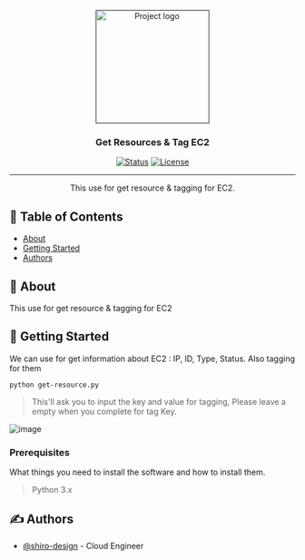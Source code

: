 <p align="center">
  <a href="" rel="noopener">
 <img width=200px height=200px src="https://static-00.iconduck.com/assets.00/python-icon-512x509-pb65l7gl.png" alt="Project logo"></a>
</p>

<h3 align="center">Get Resources & Tag EC2</h3>

<div align="center">

[![Status](https://img.shields.io/badge/status-active-success.svg)]()
[![License](https://img.shields.io/badge/license-MIT-blue.svg)](/LICENSE)

</div>

---

<p align="center"> This use for get resource & tagging for EC2.
    <br> 
</p>

## 📝 Table of Contents

- [About](#about)
- [Getting Started](#getting_started)
- [Authors](#authors)

## 🧐 About <a name = "about"></a>

This use for get resource & tagging for EC2

## 🏁 Getting Started <a name = "getting_started"></a>

We can use for get information about EC2 : IP, ID, Type, Status. Also tagging for them 

```
python get-resource.py
```

> This'll ask you to input the key and value for tagging, Please leave a empty when you complete for tag Key.

![image](https://github.com/user-attachments/assets/8b901c28-5cf2-463d-a09d-46ca11119d55)


### Prerequisites

What things you need to install the software and how to install them.


> Python 3.x


## ✍️ Authors <a name = "authors"></a>

- [@shiro-design](https://github.com/shiro-design) - Cloud Engineer




